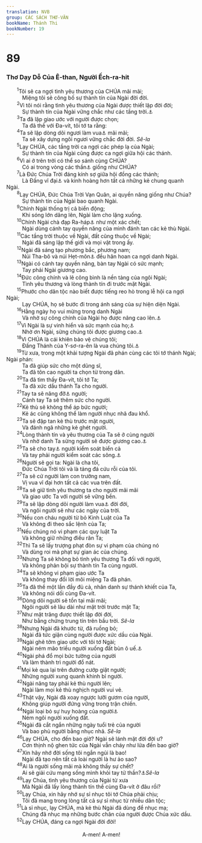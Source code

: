 ```yaml
---
translation: NVB
group: CÁC SÁCH THƠ-VĂN
bookName: Thánh Thi 
bookNumber: 19
---
```


<div class="title"><h1>89</h1><h3>Thơ Dạy Dỗ Của Ê-than, Người Ếch-ra-hit </h3></div>
<span class="verse thi_89_1">  <sup>1</sup>Tôi sẽ ca ngợi tình yêu thương của CHÚA mãi mãi; <br/>   Miệng tôi sẽ công bố sự thành tín của Ngài đời đời. <br/></span>
<span class="verse thi_89_2">  <sup>2</sup>Vì tôi nói rằng tình yêu thương của Ngài được thiết lập đời đời; <br/>   Sự thành tín của Ngài vững chắc như các tầng trời.<a data-toggle="tooltip" data-placement="bottom" title="Ctd: sự thành tín của Ngài được xây dựng trên trời">⚓</a><br/></span>
<span class="verse thi_89_3">  <sup>3</sup>Ta đã lập giao ước với người được chọn; <br/>   Ta đã thề với Đa-vít, tôi tớ ta rằng: <br/></span>
<span class="verse thi_89_4">  <sup>4</sup>Ta sẽ lập dòng dõi ngươi làm vua<a data-toggle="tooltip" data-placement="bottom" title="Nt: không có ‘làm vua’, thêm vào cho rõ nghĩa">⚓</a> mãi mãi; <br/>   Ta sẽ xây dựng ngôi ngươi vững chắc đời đời. <i>Sê-la</i><br/></span>
<span class="verse thi_89_5">  <sup>5</sup>Lạy CHÚA, các tầng trời ca ngợi các phép lạ của Ngài; <br/>   Sự thành tín của Ngài cũng được ca ngợi giữa hội các thánh. <br/></span>
<span class="verse thi_89_6">  <sup>6</sup>Vì ai ở trên trời có thể so sánh cùng CHÚA? <br/>   Có ai trong vòng các thần<a data-toggle="tooltip" data-placement="bottom" title="Nt: các con trai của các thần">⚓</a> giống như CHÚA? <br/></span>
<span class="verse thi_89_7">  <sup>7</sup>Là Đức Chúa Trời đáng kính sợ giữa hội đồng các thánh; <br/>   Là Đấng vĩ đại<a data-toggle="tooltip" data-placement="bottom" title="Ctd: vô cùng kinh hoàng">⚓</a> và kinh hoàng hơn tất cả những kẻ chung quanh Ngài. <br/></span>
<span class="verse thi_89_8">  <sup>8</sup>Lạy CHÚA, Đức Chúa Trời Vạn Quân, ai quyền năng giống như Chúa? <br/>   Sự thành tín của Ngài bao quanh Ngài. <br/></span>
<span class="verse thi_89_9">  <sup>9</sup>Chính Ngài thống trị cả biển động; <br/>   Khi sóng lớn dâng lên, Ngài làm cho lặng xuống. <br/></span>
<span class="verse thi_89_10">  <sup>10</sup>Chính Ngài chà đạp Ra-háp<a data-toggle="tooltip" data-placement="bottom" title="Ra-háp chỉ về con quái vật dưới biển, tiêu biểu cho quyền lực hổn loạn và độc ác">⚓</a> như một xác chết; <br/>   Ngài dùng cánh tay quyền năng của mình đánh tan các kẻ thù Ngài. <br/></span>
<span class="verse thi_89_11">  <sup>11</sup>Các tầng trời thuộc về Ngài, đất cũng thuộc về Ngài; <br/>   Ngài đã sáng lập thế giới và mọi vật trong ấy. <br/></span>
<span class="verse thi_89_12">  <sup>12</sup>Ngài đã sáng tạo phương bắc, phương nam; <br/>   Núi Tha-bô và núi Hẹt-môn<a data-toggle="tooltip" data-placement="bottom" title="Núi Tha-bô ở phía tây nam của hồ Ga-li-lê; núi Hẹt-môn ở vùng đông bắc của hồ Ga-li-lê; cả hai ngọn núi nầy đều được người bản xứ Ca-na-an coi là núi thánh">⚓</a> đều hân hoan ca ngợi danh Ngài. <br/></span>
<span class="verse thi_89_13">  <sup>13</sup>Ngài có cánh tay quyền năng, bàn tay Ngài có sức mạnh; <br/>   Tay phải Ngài giương cao. <br/></span>
<span class="verse thi_89_14">  <sup>14</sup>Đức công chính và lẽ công bình là nền tảng của ngôi Ngài; <br/>   Tình yêu thương và lòng thành tín đi trước mặt Ngài. <br/></span>
<span class="verse thi_89_15">  <sup>15</sup>Phước cho dân tộc nào biết được tiếng reo hò trong lễ hội ca ngợi Ngài; <br/>   Lạy CHÚA, họ sẽ bước đi trong ánh sáng của sự hiện diện Ngài. <br/></span>
<span class="verse thi_89_16">  <sup>16</sup>Hằng ngày họ vui mừng trong danh Ngài <br/>   Và nhờ sự công chính của Ngài họ được nâng cao lên.<a data-toggle="tooltip" data-placement="bottom" title="Ctd: họ ca ngợi sự công chính Ngài">⚓</a><br/></span>
<span class="verse thi_89_17">  <sup>17</sup>Vì Ngài là sự vinh hiển và sức mạnh của họ;<a data-toggle="tooltip" data-placement="bottom" title="Ctd: Vì Ngài là sự vinh hiển cho sức mạnh của họ">⚓</a><br/>   Nhờ ơn Ngài, sừng chúng tôi được giương cao.<a data-toggle="tooltip" data-placement="bottom" title="Ctd: sức mạnh chúng tôi được gia tăng">⚓</a><br/></span>
<span class="verse thi_89_18">  <sup>18</sup>Vì CHÚA là cái khiên bảo vệ chúng tôi; <br/>   Đấng Thánh của Y-sơ-ra-ên là vua chúng tôi.<a data-toggle="tooltip" data-placement="bottom" title="Ctd: cái khiên của chúng tôi thuộc về CHÚA và vua chúng tôi thuộc về Đấng Thánh của Y-sơ-ra-ên">⚓</a><br/></span>
<span class="verse thi_89_19">  <sup>19</sup>Từ xưa, trong một khải tượng Ngài đã phán cùng các tôi tớ thánh Ngài; Ngài phán: <br/>   Ta đã giúp sức cho một dũng sĩ, <br/>   Ta đã tôn cao người ta chọn từ trong dân. <br/></span>
<span class="verse thi_89_20">  <sup>20</sup>Ta đã tìm thấy Đa-vít, tôi tớ Ta; <br/>   Ta đã xức dầu thánh Ta cho người. <br/></span>
<span class="verse thi_89_21">  <sup>21</sup>Tay ta sẽ nâng đỡ<a data-toggle="tooltip" data-placement="bottom" title="Nt: ở với">⚓</a> người; <br/>   Cánh tay Ta sẽ thêm sức cho người. <br/></span>
<span class="verse thi_89_22">  <sup>22</sup>Kẻ thù sẽ không thể áp bức người; <br/>   Kẻ ác cũng không thể làm người nhục nhã đau khổ. <br/></span>
<span class="verse thi_89_23">  <sup>23</sup>Ta sẽ đập tan kẻ thù trước mặt người, <br/>   Và đánh ngã những kẻ ghét người. <br/></span>
<span class="verse thi_89_24">  <sup>24</sup>Lòng thành tín và yêu thương của Ta sẽ ở cùng người <br/>   Và nhờ danh Ta sừng người sẽ được giương cao.<a data-toggle="tooltip" data-placement="bottom" title="Ctd: sức mạnh người sẽ được gia tăng">⚓</a><br/></span>
<span class="verse thi_89_25">  <sup>25</sup>Ta sẽ cho tay<a data-toggle="tooltip" data-placement="bottom" title="Có thể ám chỉ tay trái">⚓</a> người kiểm soát biển cả <br/>   Và tay phải người kiểm soát các sông.<a data-toggle="tooltip" data-placement="bottom" title="Biển ở đây có thể chỉ biển Địa Trung Hải; các sông chỉ về sông Ơ-phơ-rát, hoặc từ sông Ninh ở Ai-cập đến sông Ơ-phơ-rát. Câu này cũng có thể ám chỉ sự kiểm soát cả thế giới">⚓</a><br/></span>
<span class="verse thi_89_26">  <sup>26</sup>Người sẽ gọi ta: Ngài là cha tôi, <br/>   Đức Chúa Trời tôi và là tảng đá cứu rỗi của tôi. <br/></span>
<span class="verse thi_89_27">  <sup>27</sup>Ta sẽ cử người làm con trưởng nam, <br/>   Vị vua vĩ đại hơn tất cả các vua trên đất. <br/></span>
<span class="verse thi_89_28">  <sup>28</sup>Ta sẽ giữ tình yêu thương ta cho người mãi mãi <br/>   Và giao ước Ta với người sẽ vững bền. <br/></span>
<span class="verse thi_89_29">  <sup>29</sup>Ta sẽ lập dòng dõi người làm vua<a data-toggle="tooltip" data-placement="bottom" title="Nt: không có ‘làm vua’, thêm vào cho rõ nghĩa">⚓</a> đời đời, <br/>   Và ngôi người sẽ như các ngày của trời. <br/></span>
<span class="verse thi_89_30">  <sup>30</sup>Nếu con cháu người từ bỏ Kinh Luật của Ta <br/>   Và không đi theo sắc lệnh của Ta; <br/></span>
<span class="verse thi_89_31">  <sup>31</sup>Nếu chúng nó vi phạm các quy luật Ta <br/>   Và không giữ những điều răn Ta; <br/></span>
<span class="verse thi_89_32">  <sup>32</sup>Thì Ta sẽ lấy trượng phạt đòn sự vi phạm của chúng nó <br/>   Và dùng roi mà phạt sự gian ác của chúng. <br/></span>
<span class="verse thi_89_33">  <sup>33</sup>Nhưng Ta sẽ không bỏ tình yêu thương Ta đối với người, <br/>   Và không phản bội sự thành tín Ta cùng người. <br/></span>
<span class="verse thi_89_34">  <sup>34</sup>Ta sẽ không vi phạm giao ước Ta <br/>   Và không thay đổi lời môi miệng Ta đã phán. <br/></span>
<span class="verse thi_89_35">  <sup>35</sup>Ta đã thề một lần đầy đủ cả, nhân danh sự thánh khiết của Ta, <br/>   Và không nói dối cùng Đa-vít. <br/></span>
<span class="verse thi_89_36">  <sup>36</sup>Dòng dõi người sẽ tồn tại mãi mãi; <br/>   Ngôi người sẽ lâu dài như mặt trời trước mặt Ta; <br/></span>
<span class="verse thi_89_37">  <sup>37</sup>Như mặt trăng được thiết lập đời đời, <br/>   Như bằng chứng trung tín trên bầu trời. <i>Sê-la</i><br/></span>
<span class="verse thi_89_38">  <sup>38</sup>Nhưng Ngài đã khước từ, đã ruồng bỏ; <br/>   Ngài đã tức giận cùng người được xức dầu của Ngài. <br/></span>
<span class="verse thi_89_39">  <sup>39</sup>Ngài ghê tởm giao ước với tôi tớ Ngài; <br/>   Ngài ném mão triều người xuống đất bùn ô uế.<a data-toggle="tooltip" data-placement="bottom" title="Nt: Ngài làm mão triều người ô uế xuống đất">⚓</a><br/></span>
<span class="verse thi_89_40">  <sup>40</sup>Ngài phá đổ mọi bức tường của người <br/>   Và làm thành trì người đổ nát. <br/></span>
<span class="verse thi_89_41">  <sup>41</sup>Mọi kẻ qua lại trên đường cướp giật người; <br/>   Những người xung quanh khinh bỉ người. <br/></span>
<span class="verse thi_89_42">  <sup>42</sup>Ngài nâng tay phải kẻ thù người lên; <br/>   Ngài làm mọi kẻ thù nghịch người vui vẻ. <br/></span>
<span class="verse thi_89_43">  <sup>43</sup>Thật vậy, Ngài đã xoay ngược lưỡi gươm của người, <br/>   Không giúp người đứng vững trong trận chiến. <br/></span>
<span class="verse thi_89_44">  <sup>44</sup>Ngài loại bỏ sự huy hoàng của người<a data-toggle="tooltip" data-placement="bottom" title="Ý nghĩa của từ này không rõ; một số học giả sửa thành ‘vương trượng’">⚓</a><br/>   Ném ngôi người xuống đất. <br/></span>
<span class="verse thi_89_45">  <sup>45</sup>Ngài đã cắt ngắn những ngày tuổi trẻ của người <br/>   Và bao phủ người bằng nhục nhã. <i>Sê-la</i><br/></span>
<span class="verse thi_89_46">  <sup>46</sup>Lạy CHÚA, cho đến bao giờ? Ngài sẽ lánh mặt đời đời ư? <br/>   Cơn thịnh nộ ghen tức của Ngài vẫn cháy như lửa đến bao giờ? <br/></span>
<span class="verse thi_89_47">  <sup>47</sup>Xin hãy nhớ đời sống tôi ngắn ngủi là bao! <br/>   Ngài đã tạo nên tất cả loài người là hư ảo sao? <br/></span>
<span class="verse thi_89_48">  <sup>48</sup>Ai là người sống mãi mà không thấy sự chết? <br/>   Ai sẽ giải cứu mạng sống mình khỏi tay tử thần?<a data-toggle="tooltip" data-placement="bottom" title="Ctd: Ai sẽ giải cứu linh hồn mình khỏi tay Âm Phủ?">⚓</a><i>Sê-la</i><br/></span>
<span class="verse thi_89_49">  <sup>49</sup>Lạy Chúa, tình yêu thương của Ngài từ xưa <br/>   Mà Ngài đã lấy lòng thành tín thề cùng Đa-vít ở đâu rồi? <br/></span>
<span class="verse thi_89_50">  <sup>50</sup>Lạy Chúa, xin hãy nhớ sự sỉ nhục tôi tớ Chúa phải chịu; <br/>   Tôi đã mang trong lòng tất cả sự sỉ nhục từ nhiều dân tộc; <br/></span>
<span class="verse thi_89_51">  <sup>51</sup>Là sỉ nhục, lạy CHÚA, mà kẻ thù Ngài đã dùng để nhục mạ; <br/>   Chúng đã nhục mạ những bước chân của người được Chúa xức dầu. <br/></span>
<span class="verse thi_89_52">  <sup>52</sup>Lạy CHÚA, đáng ca ngợi Ngài đời đời! <br/> <aside style="text-align:center;">A-men! A-men! </aside><br/></span>
